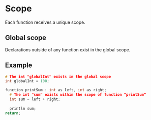 # Scope

Each function receives a unique scope. 

## Global scope

Declarations outside of any function exist in the global scope. 

## Example

```cpp
# The int "globalInt" exists in the global scope
int globalInt = 100;

function printSum : int as left, int as right;
  # The int "sum" exists within the scope of function "printSum"
  int sum = left + right;
  
  println sum;
return;
